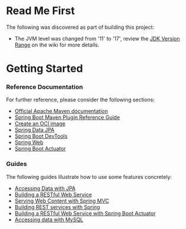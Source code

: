 # Read Me First
The following was discovered as part of building this project:

* The JVM level was changed from '11' to '17', review the [JDK Version Range](https://github.com/spring-projects/spring-framework/wiki/Spring-Framework-Versions#jdk-version-range) on the wiki for more details.

# Getting Started

### Reference Documentation
For further reference, please consider the following sections:

* [Official Apache Maven documentation](https://maven.apache.org/guides/index.html)
* [Spring Boot Maven Plugin Reference Guide](https://docs.spring.io/spring-boot/docs/3.0.1/maven-plugin/reference/html/)
* [Create an OCI image](https://docs.spring.io/spring-boot/docs/3.0.1/maven-plugin/reference/html/#build-image)
* [Spring Data JPA](https://docs.spring.io/spring-boot/docs/3.0.1/reference/htmlsingle/#data.sql.jpa-and-spring-data)
* [Spring Boot DevTools](https://docs.spring.io/spring-boot/docs/3.0.1/reference/htmlsingle/#using.devtools)
* [Spring Web](https://docs.spring.io/spring-boot/docs/3.0.1/reference/htmlsingle/#web)
* [Spring Boot Actuator](https://docs.spring.io/spring-boot/docs/3.0.1/reference/htmlsingle/#actuator)

### Guides
The following guides illustrate how to use some features concretely:

* [Accessing Data with JPA](https://spring.io/guides/gs/accessing-data-jpa/)
* [Building a RESTful Web Service](https://spring.io/guides/gs/rest-service/)
* [Serving Web Content with Spring MVC](https://spring.io/guides/gs/serving-web-content/)
* [Building REST services with Spring](https://spring.io/guides/tutorials/rest/)
* [Building a RESTful Web Service with Spring Boot Actuator](https://spring.io/guides/gs/actuator-service/)
* [Accessing data with MySQL](https://spring.io/guides/gs/accessing-data-mysql/)

